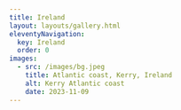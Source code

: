 ```yaml
---
title: Ireland
layout: layouts/gallery.html
eleventyNavigation:
  key: Ireland
  order: 0
images:
  - src: /images/bg.jpeg
    title: Atlantic coast, Kerry, Ireland
    alt: Kerry Atlantic coast
    date: 2023-11-09
---
```

